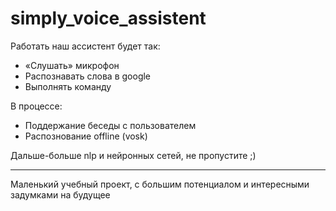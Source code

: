 # simply_voice_assistent
Работать наш ассистент будет так:

 - «Слушать» микрофон
 - Распознавать слова в google
 - Выполнять команду
 
В процессе:
 - Поддержание беседы c пользователем
 - Распознование offline (vosk)
 
 
 Дальше-больше nlp и нейронных сетей, не пропустите ;)
 
 ---------------------------------------------------------------
 Маленький учебный проект, с большим потенциалом и интересными задумками на будущее 

